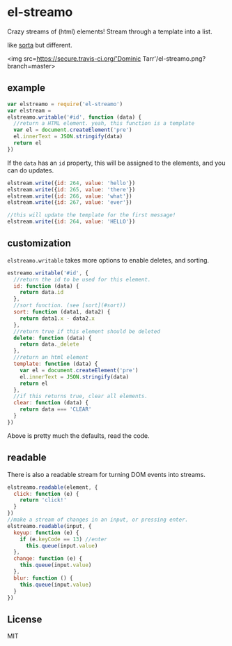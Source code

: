 # el-streamo

Crazy streams of (html) elements! Stream through a template into a list.

like [sorta](https://github.com/substack/sorta) but different.

<img src=https://secure.travis-ci.org/'Dominic Tarr'/el-streamo.png?branch=master>

## example

``` js 
var elstreamo = require('el-streamo')
var elstream =
elstreamo.writable('#id', function (data) {
  //return a HTML element. yeah, this function is a template
  var el = document.createElement('pre')
  el.innerText = JSON.stringify(data)
  return el
})
```

If the `data` has an `id` property, this will be assigned to the elements,
and you can do updates.

``` js
elstream.write({id: 264, value: 'hello'})
elstream.write({id: 265, value: 'there'})
elstream.write({id: 266, value: 'what'})
elstream.write({id: 267, value: 'ever'})

//this will update the template for the first message!
elstream.write({id: 264, value: 'HELLO'})
```
## customization

`elstreamo.writable` takes more options to enable deletes, and sorting.

``` js
estreamo.writable('#id', {
  //return the id to be used for this element.
  id: function (data) {
    return data.id
  },
  //sort function. (see [sort](#sort))
  sort: function (data1, data2) {
    return data1.x - data2.x
  },
  //return true if this element should be deleted
  delete: function (data) {
    return data._delete
  },
  //return an html element
  template: function (data) {
    var el = document.createElement('pre')
    el.innerText = JSON.stringify(data)
    return el
  },
  //if this returns true, clear all elements.
  clear: function (data) {
    return data === 'CLEAR'
  }
})
```

Above is pretty much the defaults, read the code.

## readable

There is also a readable stream for turning DOM events into streams.

``` js
elstreamo.readable(element, {
  click: function (e) {
    return 'click!'
  }
})
//make a stream of changes in an input, or pressing enter.
elstreamo.readable(input, {
  keyup: function (e) {
    if (e.keyCode == 13) //enter
      this.queue(input.value)
  },
  change: function (e) {
    this.queue(input.value)
  },
  blur: function () {
    this.queue(input.value)
  }
})

```

## License

MIT
